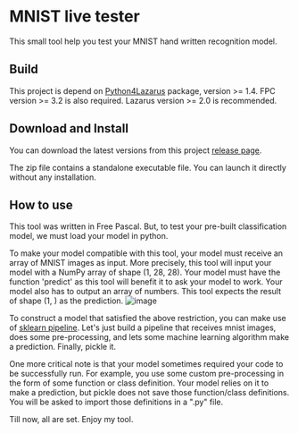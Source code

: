 # MNIST live tester

This small tool help you test your MNIST hand written recognition model.

## Build

This project is depend on [Python4Lazarus](https://github.com/Alexey-T/Python-for-Lazarus) package, version >= 1.4. 
FPC version >= 3.2 is also required. Lazarus version >= 2.0 is recommended.

## Download and Install

You can download the latest versions from this project [release page](https://github.com/ThaiDat/MNIST-live-tester/releases).

The zip file contains a standalone executable file. You can launch it directly without any installation.

## How to use

This tool was written in Free Pascal. But, to test your pre-built classification model, we must load your model in python.

To make your model compatible with this tool, your model must receive an array of MNIST images as input. More precisely, this tool will input your model with a NumPy array of shape (1, 28, 28). Your model must have the function 'predict' as this tool will benefit it to ask your model to work. Your model also has to output an array of numbers. This tool expects the result of shape (1, ) as the prediction.
![image](https://user-images.githubusercontent.com/18527312/122914158-8e365000-d384-11eb-9b4d-4ce4510dbfe9.png)

To construct a model that satisfied the above restriction, you can make use of [sklearn pipeline](https://scikit-learn.org/stable/modules/generated/sklearn.pipeline.Pipeline.html). Let's just build a pipeline that receives mnist images, does some pre-processing, and lets some machine learning algorithm make a prediction. Finally, pickle it.

One more critical note is that your model sometimes required your code to be successfully run. For example, you use some custom pre-processing in the form of some function or class definition. Your model relies on it to make a prediction, but pickle does not save those function/class definitions. You will be asked to import those definitions in a ".py" file.

Till now, all are set. Enjoy my tool.
